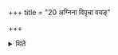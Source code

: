 +++
title = "20 अग्निना विपृचा वयङ्"

+++

<details><summary>थिते</summary>

20. (For this offering) agninā vipr̥cā vayam... and kaviragniḥ samidhyate... should be used as invitatory and offering verses.
</details>
